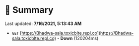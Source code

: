 # 📖 Summary
Last updated: **7/16/2021, 5:13:43 AM**

- `GET` [https://Bhadwa-sala.toxicblte.repl.co](https://Bhadwa-sala.toxicblte.repl.co) - **Down** (120204ms)

